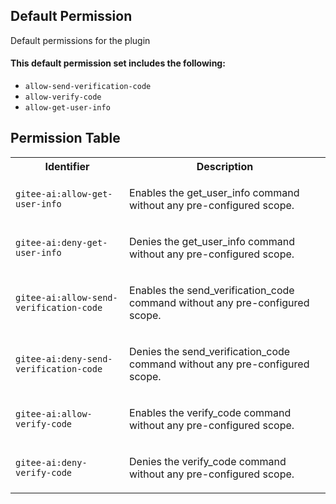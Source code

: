 ## Default Permission

Default permissions for the plugin

#### This default permission set includes the following:

- `allow-send-verification-code`
- `allow-verify-code`
- `allow-get-user-info`

## Permission Table

<table>
<tr>
<th>Identifier</th>
<th>Description</th>
</tr>


<tr>
<td>

`gitee-ai:allow-get-user-info`

</td>
<td>

Enables the get_user_info command without any pre-configured scope.

</td>
</tr>

<tr>
<td>

`gitee-ai:deny-get-user-info`

</td>
<td>

Denies the get_user_info command without any pre-configured scope.

</td>
</tr>

<tr>
<td>

`gitee-ai:allow-send-verification-code`

</td>
<td>

Enables the send_verification_code command without any pre-configured scope.

</td>
</tr>

<tr>
<td>

`gitee-ai:deny-send-verification-code`

</td>
<td>

Denies the send_verification_code command without any pre-configured scope.

</td>
</tr>

<tr>
<td>

`gitee-ai:allow-verify-code`

</td>
<td>

Enables the verify_code command without any pre-configured scope.

</td>
</tr>

<tr>
<td>

`gitee-ai:deny-verify-code`

</td>
<td>

Denies the verify_code command without any pre-configured scope.

</td>
</tr>
</table>
